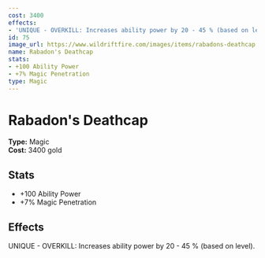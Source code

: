 ```yaml
---
cost: 3400
effects:
- 'UNIQUE - OVERKILL: Increases ability power by 20 - 45 % (based on level).'
id: 75
image_url: https://www.wildriftfire.com/images/items/rabadons-deathcap.png
name: Rabadon's Deathcap
stats:
- +100 Ability Power
- +7% Magic Penetration
type: Magic
---
```


# Rabadon's Deathcap

**Type:** Magic  
**Cost:** 3400 gold

## Stats

- +100 Ability Power
- +7% Magic Penetration

## Effects

UNIQUE - OVERKILL: Increases ability power by 20 - 45 % (based on level).

